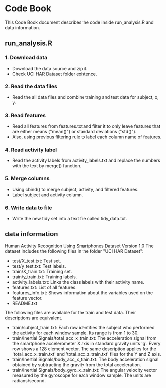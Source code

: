 # Code Book
This Code Book document describes the code inside run_analysis.R and data information.

## run_analysis.R 
### 1. Download data
* Download the data source and zip it.
* Check UCI HAR Dataset folder existence.
### 2. Read the data files
* Read the all data files and combine training and test data for subject, x, y.
### 3. Read features
* Read all features from features.txt and filter it to only leave features that are either means ("mean()") or standard deviations ("std()").
* Also, using previous filtering rule to label each column name of features.
### 4. Read activity label
* Read the activity labels from activity_labels.txt and replace the numbers with the text by merge() function.
### 5. Merge columns
* Using cbind() to merge subject, activity, and filtered features.
* Label subject and activity column.
### 6. Write data to file
* Write the new tidy set into a text file called tidy_data.txt.


## data information
Human Activity Recognition Using Smartphones Dataset
Version 1.0
The dataset includes the following files in the folder "UCI HAR Dataset":
* test/X_test.txt: Test set.
* test/y_test.txt: Test labels.
* train/X_train.txt: Training set.
* train/y_train.txt: Training labels.
* activity_labels.txt: Links the class labels with their activity name.
* features.txt: List of all features.
* features_info.txt: Shows information about the variables used on the feature vector.
* README.txt

The following files are available for the train and test data. Their descriptions are equivalent. 
* train/subject_train.txt: Each row identifies the subject who performed the activity for each window sample. Its range is from 1 to 30. 
* train/Inertial Signals/total_acc_x_train.txt: The acceleration signal from the smartphone accelerometer X axis in standard gravity units 'g'. Every row shows a 128 element vector. The same description applies for the 'total_acc_x_train.txt' and 'total_acc_z_train.txt' files for the Y and Z axis. 
* train/Inertial Signals/body_acc_x_train.txt: The body acceleration signal obtained by subtracting the gravity from the total acceleration. 
* train/Inertial Signals/body_gyro_x_train.txt: The angular velocity vector measured by the gyroscope for each window sample. The units are radians/second. 

